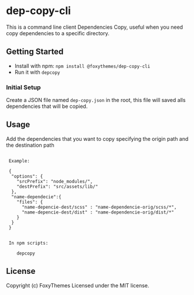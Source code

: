 # dep-copy-cli

This is a command line client Dependencies Copy, useful when you need copy dependencies to a specific directory.

## Getting Started

*  Install with npm: `npm install @foxythemes/dep-copy-cli`
*  Run it with `depcopy`

### Initial Setup

Create a JSON file named `dep-copy.json` in the root, this file will saved alls dependencies that will be copied.

## Usage

Add the dependencies that you want to copy specifying the origin path and the destination path

```
  
 Example:
	
 {
  "options": {
    "srcPrefix": "node_modules/",
    "destPrefix": "src/assets/lib/"
  },
  "name-dependecie":{
    "files": {
      "name-depencie-dest/scss" : "name-dependencie-orig/scss/*",
      "name-depencie-dest/dist" : "name-dependencie-orig/dist/*"
    }
  }
 }
 

 In npm scripts:

  	depcopy

```

## License

Copyright (c) FoxyThemes
Licensed under the MIT license.
